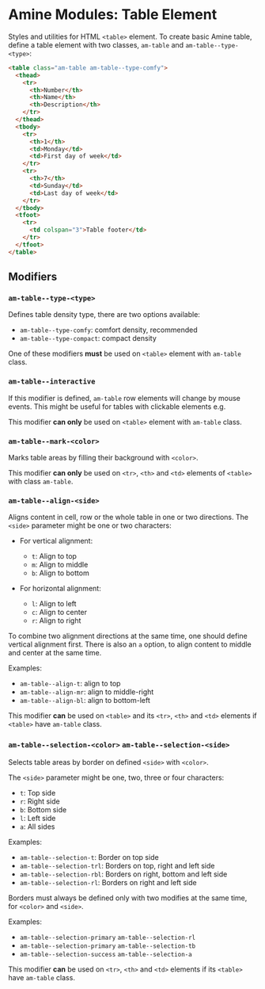 # Amine Modules: Table Element

Styles and utilities for HTML `<table>` element. To create basic Amine table, define a table element with two classes, `am-table` and `am-table--type-<type>`:

```html
<table class="am-table am-table--type-comfy">
  <thead>
    <tr>
      <th>Number</th>
      <th>Name</th>
      <th>Description</th>
    </tr>
  </thead>
  <tbody>
    <tr>
      <th>1</th>
      <td>Monday</td>
      <td>First day of week</td>
    </tr>
    <tr>
      <th>7</th>
      <td>Sunday</td>
      <td>Last day of week</td>
    </tr>
  </tbody>
  <tfoot>
    <tr>
      <td colspan="3">Table footer</td>
    </tr>
  </tfoot>
</table>
```

## Modifiers

### `am-table--type-<type>`

Defines table density type, there are two options available:

  - `am-table--type-comfy`: comfort density, recommended
  - `am-table--type-compact`: compact density

One of these modifiers **must** be used on `<table>` element with `am-table` class.

### `am-table--interactive`

If this modifier is defined, `am-table` row elements will change by mouse events. This might be useful for tables with clickable elements e.g.

This modifier **can only** be used on `<table>` element with `am-table` class.

### `am-table--mark-<color>`

Marks table areas by filling their background with `<color>`. 

This modifier **can only** be used on `<tr>`, `<th>` and `<td>` elements of `<table>` with class `am-table`.

### `am-table--align-<side>`

Aligns content in cell, row or the whole table in one or two directions. The `<side>` parameter might be one or two characters:

  - For vertical alignment:

    - `t`: Align to top
    - `m`: Align to middle
    - `b`: Align to bottom

  - For horizontal alignment:

    - `l`: Align to left
    - `c`: Align to center
    - `r`: Align to right

To combine two alignment directions at the same time, one should define vertical alignment first. There is also an `a` option, to align content to middle and center at the same time.

Examples:

  - `am-table--align-t`: align to top
  - `am-table--align-mr`: align to middle-right
  - `am-table--align-bl`: align to bottom-left

This modifier **can** be used on `<table>` and its `<tr>`, `<th>` and `<td>` elements if `<table>` have `am-table` class.

### `am-table--selection-<color>` `am-table--selection-<side>`

Selects table areas by border on defined `<side>` with `<color>`.

The `<side>` parameter might be one, two, three or four characters:

  - `t`: Top side
  - `r`: Right side
  - `b`: Bottom side
  - `l`: Left side
  - `a`: All sides

Examples:

  - `am-table--selection-t`: Border on top side
  - `am-table--selection-trl`: Borders on top, right and left side
  - `am-table--selection-rbl`: Borders on right, bottom and left side
  - `am-table--selection-rl`: Borders on right and left side

Borders must always be defined only with two modifies at the same time, for `<color>` and `<side>`.

Examples:

  - `am-table--selection-primary` `am-table--selection-rl`
  - `am-table--selection-primary` `am-table--selection-tb`
  - `am-table--selection-success` `am-table--selection-a`

This modifier **can** be used on `<tr>`, `<th>` and `<td>` elements if its `<table>` have `am-table` class.
